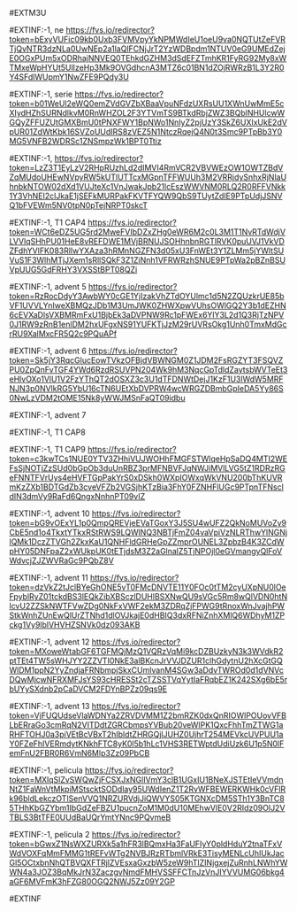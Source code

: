 #EXTM3U

#EXTINF:-1, ne
https://fvs.io/redirector?token=bExyVUFic09kb0Uxb3FVMVpyYkNPMWdIeU1oeU9va0NQTUtZeFVRTjQvNTR3dzNLa0UwNEp2a1laQlFCNjJrT2YzWDBpdm1NTUV0eG9UMEdZejE0OGxPUm5xODRhajNNVEQ0TEhkdGZHM3dSdEFZTmhKR1FyRG92My8xWTMxeWpHYUt5UlIzeHp3Mk9OVGdhcnA3MTZ6c01BN1dZOjRWRzB1L3Y2R0Y4SFdlWUpmY1NwZFE9PQdy3U





#EXTINF:-1, serie
https://fvs.io/redirector?token=b01WeUl2eWQ0emZVdGVZbXBaaVpuNFdzUXRsUU1XWnUwMmE5cXIydHZhSURNdlkvM0RnWHZOL2F3YTVmTS9BTkdRbjZWZ3BQblNHUlcwWGQyZFFUZUtGMXBmU0tPNXFWY1BpNWo1NnIyZ2pjUzY3SkZ6UXIxUkE2dVpUR01ZdWtKbk16SVZoUUdIRS8zVEZ5N1NtczRqejQ4N0t3Smc9PTpBb3Y0MG5VNFB2WDRSc1ZNSmpzWk1BPT0Ttiz


#EXTINF:-1, 
https://fvs.io/redirector?token=LzZ3T1EyLzV2RHpRUzhLd2dIMVI4RmVCR2VBVWEzOW1OWTZBdVZqMUdoUHEwNVpyRW5kUTlUTTcxMGpnTFFWUUh3M2VRRjdySnhxRjNlaUhnbkNTOW02dXd1VUJteXc1VnJwakJpb21lcEszWWVNM0RLQ2R0RFFVNkk1Y3VhNEI2clJkaE1jSEFkMURPakFKVTFYQW9QbS9TUytZdlE9PTpUdjJSNVQ1bFVEWm5NV0tpN0pTejNRPT0skcT

#EXTINF:-1, T1 CAP4
https://fvs.io/redirector?token=WCt6eDZ5UG5rd2MweFVIbDZxZHg0eWR6M2c0L3M1T1NvRTdWdjVLVVlqSHhPU01HeE8vREFDWE1MVjBRNUJSOHhnbnRGTlRVK0puUVJ1VkVDZFdhYVlFK083RllwYXAza3hRMnNGZFN3d05xU3FnWEt3Y1ZLMm5jYWltSUVuS1F3WlhMTjJXem1sRllSQkF3Z1ZiNnh1VFRWRzhSNUE9PTpWa2pBZnBSUVpUUG5GdFRHY3VXSStBPT08QZi


#EXTINF:-1, advent 5
https://fvs.io/redirector?token=RzRocDdyY3AwbWY0cGE1YjIzakVhZTdOYUlmc1d5N2ZQUzkrUE85bVF1UVVLYnIweXBMQzJDb1M3UmJWK0ZHWXpwVUhsOWlGQ2Y3b1dEZHN6cEVXaDlsVXBMRmFxU1BjbEk3aDVPNW9Rc1pFWEx6YlY3L2d1Q3RjTzNPV0J1RW9zRnB1enlDM2hxUFgxNS91YUFKTjJzM29rUVRsOkg1Unh0TmxMdGcrRU9XalMxcFR5Q2c9PQuAPf

#EXTINF:-1, advent 6
https://fvs.io/redirector?token=Sk5jY3RqcGlucEowTVkzOFBjdVBWNGM0Z1JDM2FsRGZYT3FSQVZPU0ZpQnFvTGF4YWd6RzdRSUVPN204Wk9hM3NqcGpTdldZaytsbWVTeEt3eHlvOXo1VlU1V2FzYThQT2dOSXZ3c3U1dTFDNWtDejJ1KzF1U3lWdW5MRFNJN3p0NVlkRG5YbU16cTN6UEtXbDVPRW4wcWRGZDBmbGpIeDA5Yy86S0NwLzVDM2tOME15Nk8yWWJMSnFaQT09idbu


#EXTINF:-1, advent 7



#EXTINF:-1, T1 CAP8



#EXTINF:-1, T1 CAP9
https://fvs.io/redirector?token=c3kwTCs1NUE0YTV3ZHhiVUJWOHhFMGFSTWlqeHpSaDQ4MTI2WEFsSjNOTjZzSUd0bGpOb3duUnRBZ3prMFNBVFJqNWJiMVlLVG5tZ1RDRzRGeFNNTFVrUys4eHVFTGpPakYrS0xDSkh0WXpIOWxqWkVNU200bThKUVRmKzZXb1BDTGdZb3cveVFZb2VGSjhKTzBia3FhY0FZNHFlUGc9PTpnTFNscldIN3dmVy9RaFd6QngxNnhnPT09vIZ


#EXTINF:-1, advent 10
https://fvs.io/redirector?token=bG9vOExYL1p0QmpQREVjeEVaTGoxY3J5SU4wUFZ2QkNoMUVoZy9CbE5nd1o4TkxtYTkxRStRWS9LQWlNQ3NBTjFmZ04vaVpiVzNLRThwYlNGNjlQMk1DczZTVGh2ZkxKaU1QNHFldGRHeGpZZmprOUNEL3ZpbzB4K3ZCdWpHY05DNFpaZ2xWUkpUK0tETjdsM3Z2aGlnalZ5TjNPOjl0eGVmangyQlFoVWdvcjZJZWVRaGc9PQbZ8V


#EXTINF:-1, advent 11
https://fvs.io/redirector?token=dzVkZ2tJclBYeGhONE5vT0FMcDNVTE11Y0FOc0tTM2cyUXpNU0lOeFpyblRyZ01tckdBS3lEQkZibXBSczlDUHlBSXNwQU9sVGc5Rm8wQlVDN0htNlcvU2ZZSkNWTFVwZDg0NkFxVWF2ekM3ZDRqZjFPWG9tRnoxWnJvajhPWStkWnhZUnEwQlUrZTNhd1dlOVJkajE0dHBIQ3dxRFNiZnhXMlQ6WDhyM1ZPckg1Vy9lblVHVHZSNVk0dz093AKB


#EXTINF:-1, advent 12
https://fvs.io/redirector?token=MXoweWtabGF6TGFMQjMzQ1VQRzVqMi9kcDZBUzkyN3k3WVdkR2ptTEt4TW5sWHJYY2ZZVTI0NkE3alBKcnJrVVJDZUR1clhGdytnU2hXcGtGQWlDM1ppN2YyZndjaFRNbmpjSkxCUmlvanM4SGw3aDdvTWROd0d1dVNVcDQwMjcwNFRXMFJsYS93cHRESSt2cTZSSTVqYytIaFRqbEZ1K242SXg6bE5rbUYySXdnb2pCaDVCM2FDYnBPZz09qs9E

#EXTINF:-1, advent 13
https://fvs.io/redirector?token=VjFUQUdseVlaWDNYa2ZRVDVMM1Z2bmRZK0dxQnRIOWlPOUovVFBLbERraGo3cmRqN2VITDdtZGRCbmpsYVBub20veWlPK1QxcFhhTmZTWG1aRHFTOHJ0a3piVEtBcVBxT2hIbldtZHRGQjlJUHZ0UjhrT254MEVkcUVPUU1aY0FZeFhIVERmdytKNkhFTC8yK0l5b1hLc1VHS3RETWptdUdiUzk6U1p5N0lFemFnU2FBR0R6VmN6Mlp3Zz09PbCB


#EXTINF:-1, pelicula
https://fvs.io/redirector?token=MXlqSlZvSWQwZjFCSXJxNGlIVmY3clB1UGxIU1BNeXJSTEtIeVVmdnNtZ1FaWnVtMkpiMStscktSODdlay95UWdIenZ1T2RvWFBEWERKWHk0cVFlRk96bldLekczOTlSenVVQ1NRZURVdjJiQWVYS05KTGNXcDM5STh1Y3BnTC85THhKbGZYbm1IbGdZeFBZU1pucnZoM1M0dU10MEhwVlE0V2RIdz09OlJ2VTBLS3BtTFE0UUdBaUQrYmtYNnc9PQvmeB


#EXTINF:-1, pelicula 2
https://fvs.io/redirector?token=bGwxZ1NsWXZURXk5a1hFR3lBQmxHa3FaUFIyY0pldHduY2tnaTFxVWdVOXFqMmFMMG1tREFvWTg2NVBJRzRTbmlVRkE3TisyMENLcUhIUkJacGl5OCtxbnNhQTBVQXFTRjlZVEsxaGxzbW5zeW9hTlZINjgxejZuRnhLNWhYWWN4a3JOZ3BqMkJrN3ZaczgvNmdFMHVSSFFCTnJzVnJIYVVUMG06bkg4aGF6MVFmK3hFZG80OGQ2NWJ5Zz09Y2GP


#EXTINF




